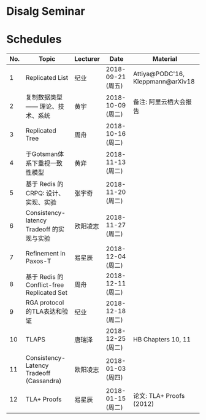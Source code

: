 ﻿# Disalg Seminar


# Schedules

|	No.	|	Topic		|	Lecturer	|	Date		|	Material	                  |	
| ------------- | --------------------- | --------------------- | --------------------- | --------------------------------------- |
| 1		| Replicated List	|	纪业		| 2018-09-21 (周五)	| Attiya@PODC'16, Kleppmann@arXiv18       |
| 2		| 复制数据类型 —— 理论、技术、系统|	黄宇    | 2018-10-09 (周二)	| 备注: 阿里云栖大会报告		  |
| 3		| Replicated Tree	|	周舟		| 2018-10-16 (周二)	| 					  |
| 4		| 于Gotsman体系下重视一致性模型 |黄弈		| 2018-11-13 (周二)	| 					  |
| 5		| 基于 Redis 的 CRPQ: 设计、实现、实验		| 张宇奇		| 2018-11-20 (周二)	| 		  |
| 6		| Consistency-latency Tradeoff 的实现与实验	| 欧阳凌志		| 2018-11-27 (周二)	| 		  |
| 7		| Refinement in Paxos-T	| 易星辰		| 2018-12-04 (周二)	| 					  |
| 8		| 基于 Redis 的 Conflict-free Replicated Set    | 周舟 | 2018-12-11 (周二)	| 				  |
| 9		| RGA protocol的TLA表达和验证 			|	纪业 		| 2018-12-18 (周二)  	|  		  |
| 10		| TLAPS			|	唐瑞泽		| 2018-12-25 (周二)  	| HB Chapters 10, 11			  |		
| 11		| Consistency-Latency Tradeoff (Cassandra) |	欧阳凌志		| 2018-01-03 (周四)  	|	|	
| 12		| TLA+ Proofs |	易星辰		| 2018-01-15 (周二)  	| 论文: TLA+ Proofs (2012)	|			

